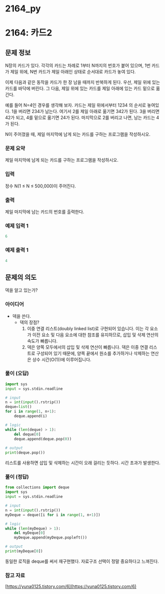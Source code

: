 # 2164_py

# 2164: 카드2

## 문제 정보

N장의 카드가 있다. 각각의 카드는 차례로 1부터 N까지의 번호가 붙어 있으며, 1번 카드가 제일 위에, N번 카드가 제일 아래인 상태로 순서대로 카드가 놓여 있다.

이제 다음과 같은 동작을 카드가 한 장 남을 때까지 반복하게 된다. 우선, 제일 위에 있는 카드를 바닥에 버린다. 그 다음, 제일 위에 있는 카드를 제일 아래에 있는 카드 밑으로 옮긴다.

예를 들어 N=4인 경우를 생각해 보자. 카드는 제일 위에서부터 1234 의 순서로 놓여있다. 1을 버리면 234가 남는다. 여기서 2를 제일 아래로 옮기면 342가 된다. 3을 버리면 42가 되고, 4를 밑으로 옮기면 24가 된다. 마지막으로 2를 버리고 나면, 남는 카드는 4가 된다.

N이 주어졌을 때, 제일 마지막에 남게 되는 카드를 구하는 프로그램을 작성하시오.

### 문제 요약

제일 마지막에 남게 되는 카드를 구하는 프로그램을 작성하시오.

### 입력

정수 N(1 ≤ N ≤ 500,000)이 주어진다.

### 출력

제일 마지막에 남는 카드의 번호를 출력한다.

### 예제 입력 1

```python
6
```

### 예제 출력 1

```python
4
```

## 문제의 의도

덱을 알고 있는가?

### 아이디어

- 덱을 쓴다.
    - 덱의 장점?
        1. 이중 연결 리스트(doubly linked list)로 구현되어 있습니다. 이는 각 요소가 이전 요소 및 다음 요소에 대한 참조를 유지하므로, 삽입 및 삭제 연산의 속도가 빠릅니다.
        2. 덱은 양쪽 모두에서의 삽입 및 삭제 연산이 빠릅니다. 덱은 이중 연결 리스트로 구성되어 있기 때문에, 양쪽 끝에서 원소를 추가하거나 삭제하는 연산은 상수 시간(O(1))에 이루어집니다.

### 풀이 (오답)

```python
import sys
input = sys.stdin.readline

# input
n = int(input().rstrip())
deque=list()
for i in range(1, n+1):
    deque.append(i)

# logic
while (len(deque) > 1):
    del deque[0]
    deque.append(deque.pop(0))
    
# output
print(deque.pop())
```

리스트를 사용하면 삽입 및 삭제하는 시간이 오래 걸리는 듯하다. 시간 초과가 발생한다.

### 풀이 (정답)

```python
from collections import deque
import sys
input = sys.stdin.readline

# input 
n = int(input().rstrip())
myDeque = deque([i for i in range(1, n+1)])

# logic
while (len(myDeque) > 1):
    del myDeque[0]
    myDeque.append(myDeque.popleft())

# output
print(myDeque[0])
```

동일한 로직을 deque를 써서 재구현했다. 자료구조 선택이 정말 중요하다고 느껴진다.

### 참고 자료

[https://yuna0125.tistory.com/6](https://yuna0125.tistory.com/6)